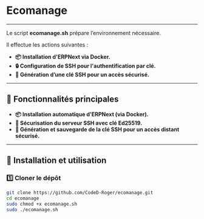 # Ecomanage
---
Le script **ecomanage.sh** prépare l’environnement nécessaire.

Il effectue les actions suivantes :

- **📦 Installation d'ERPNext via Docker.**
- **🔒 Configuration de SSH pour l'authentification par clé.**
- **🔑 Génération d’une clé SSH pour un accès sécurisé.**

---

## 🎯 Fonctionnalités principales

- **📦 Installation automatique d'ERPNext (via Docker).**
- **🔐 Sécurisation du serveur SSH avec clé  Ed25519.**
- **🔑 Génération et sauvegarde de la clé SSH pour un accès distant sécurisé.**

---

## 🚀 Installation et utilisation

### 1️⃣ Cloner le dépôt
```bash
git clone https://github.com/CodeD-Roger/ecomanage.git
cd ecomanage
sudo chmod +x ecomanage.sh
sudo ./ecomanage.sh

